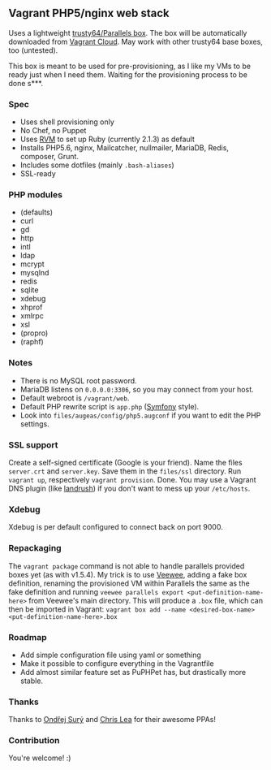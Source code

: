 ## Vagrant PHP5/nginx web stack

Uses a lightweight [trusty64/Parallels box](https://github.com/fza/veewee-trusty64-parallels). The box will be automatically downloaded from [Vagrant Cloud](https://vagrantcloud.com/fza/trusty64). May work with other trusty64 base boxes, too (untested).

This box is meant to be used for pre-provisioning, as I like my VMs to be ready just when I need them. Waiting for the provisioning process to be done s***.

### Spec

* Uses shell provisioning only
* No Chef, no Puppet
* Uses [RVM](http://rvm.io/) to set up Ruby (currently 2.1.3) as default
* Installs PHP5.6, nginx, Mailcatcher, nullmailer, MariaDB, Redis, composer, Grunt.
* Includes some dotfiles (mainly `.bash-aliases`)
* SSL-ready

### PHP modules

* (defaults)
* curl
* gd
* http
* intl
* ldap
* mcrypt
* mysqlnd
* redis
* sqlite
* xdebug
* xhprof
* xmlrpc
* xsl
* (propro)
* (raphf)

### Notes

* There is no MySQL root password.
* MariaDB listens on `0.0.0.0:3306`, so you may connect from your host.
* Default webroot is `/vagrant/web`.
* Default PHP rewrite script is `app.php` ([Symfony](http://symfony.com/) style).
* Look into `files/augeas/config/php5.augconf` if you want to edit the PHP settings.

### SSL support

Create a self-signed certificate (Google is your friend). Name the files `server.crt` and `server.key`. Save them in the `files/ssl` directory. Run `vagrant up`, respectively `vagrant provision`. Done. You may use a Vagrant DNS plugin (like [landrush](https://github.com/phinze/landrush)) if you don't want to mess up your `/etc/hosts`.

### Xdebug

Xdebug is per default configured to connect back on port 9000.

### Repackaging

The `vagrant package` command is not able to handle parallels provided boxes yet (as with v1.5.4). My trick is to use [Veewee](https://github.com/jedi4ever/veewee), adding a fake box definition, renaming the provisioned VM within Parallels the same as the fake definition and running `veewee parallels export <put-definition-name-here>` from Veewee's main directory. This will produce a `.box` file, which can then be imported in Vagrant: `vagrant box add --name <desired-box-name> <put-definition-name-here>.box`

### Roadmap

* Add simple configuration file using yaml or something
* Make it possible to configure everything in the Vagrantfile
* Add almost similar feature set as PuPHPet has, but drastically more stable.

### Thanks

Thanks to [Ondřej Surý](https://launchpad.net/~ondrej) and [Chris Lea](https://launchpad.net/~chris-lea) for their awesome PPAs!

### Contribution

You're welcome! :)
